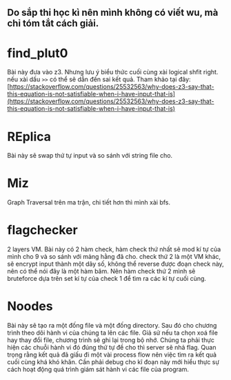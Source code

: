 ## Do sắp thi học kì nên mình không có viết wu, mà chỉ tóm tắt cách giải.

# find_plut0
Bài này đưa vào z3. Nhưng lưu ý biểu thức cuối cùng xài logical shfit right. nếu xài dấu `>>` có thể sẽ dẫn đến sai kết quả. Tham khảo tại đây: [https://stackoverflow.com/questions/25532563/why-does-z3-say-that-this-equation-is-not-satisfiable-when-i-have-input-that-is](https://stackoverflow.com/questions/25532563/why-does-z3-say-that-this-equation-is-not-satisfiable-when-i-have-input-that-is)

# REplica
Bài này sẽ swap thứ tự input và so sánh với string file cho.

# Miz
Graph Traversal trên ma trận, chi tiết hơn thì mình xài bfs.

# flagchecker
2 layers VM. Bài này có 2 hàm check, hàm check thứ nhất sẽ mod kí tự của mình cho 9 và so sánh với mảng hằng đã cho. check thứ 2 là một VM khác, sẽ encrypt input thành một dãy số, không thể reverse được đoạn check này, nên có thể nói đây là một hàm băm. Nên hàm check thứ 2 mình sẽ bruteforce dựa trên set kí tự của check 1 để tìm ra các kí tự cuối cùng.

# Noodes
Bài này sẽ tạo ra một đống file và một đống directory. Sau đó cho chương trình theo dõi hành vi của chúng ta lên các file. Giả sử nếu ta chọn xoá file hay thay đổi file, chương trình sẽ ghi lại trong bộ nhớ. Chúng ta phải thực hiện các chuỗi hành vi đó đúng thứ tự đề cho thì server sẽ nhả flag. Quan trọng rằng kết quả đã giấu đi một vài process flow nên việc tìm ra kết quả cuối cùng khá khó khăn. Cần phải debug cho kĩ đoạn này mới hiểu thực sự cách hoạt động quá trình giám sát hành vi các file của program.